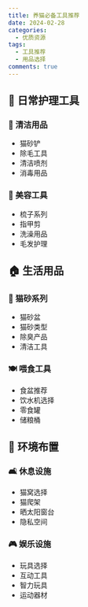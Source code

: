 ```yaml
---
title: 养猫必备工具推荐
date: 2024-02-28
categories:
  - 优质资源
tags:
  - 工具推荐
  - 用品选择
comments: true
---
```



## 🧰 日常护理工具

### 🧹 清洁用品
- 猫砂铲
- 除毛工具
- 清洁喷剂
- 消毒用品

### 💇 美容工具
- 梳子系列
- 指甲剪
- 洗澡用品
- 毛发护理

## 🏠 生活用品

### 🚽 猫砂系列
- 猫砂盆
- 猫砂类型
- 除臭产品
- 清洁工具

### 🍽 喂食工具
- 食盆推荐
- 饮水机选择
- 零食罐
- 储粮桶

## 🎨 环境布置

### 🛋️ 休息设施
- 猫窝选择
- 猫爬架
- 晒太阳窗台
- 隐私空间

### 🎮 娱乐设施
- 玩具选择
- 互动工具
- 智力玩具
- 运动器材 